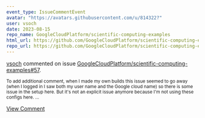 ```yaml
---
event_type: IssueCommentEvent
avatar: "https://avatars.githubusercontent.com/u/814322?"
user: vsoch
date: 2023-08-15
repo_name: GoogleCloudPlatform/scientific-computing-examples
html_url: https://github.com/GoogleCloudPlatform/scientific-computing-examples/pull/57
repo_url: https://github.com/GoogleCloudPlatform/scientific-computing-examples
---
```


<a href='https://github.com/vsoch' target='_blank'>vsoch</a> commented on issue <a href='https://github.com/GoogleCloudPlatform/scientific-computing-examples/pull/57' target='_blank'>GoogleCloudPlatform/scientific-computing-examples#57</a>.

<small>To add additional comment, when I made my own builds this issue seemed to go away (when I logged in I saw both my user name and the Google cloud name) so there is some issue in the setup here. But it's not an explicit issue anymore because I'm not using these configs here....</small>

<a href='https://github.com/GoogleCloudPlatform/scientific-computing-examples/pull/57' target='_blank'>View Comment</a>